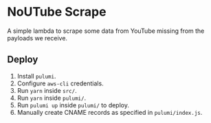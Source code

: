 # NoUTube Scrape

A simple lambda to scrape some data from YouTube missing from the payloads we receive.

## Deploy

1. Install `pulumi`.
2. Configure `aws-cli` credentials.
3. Run `yarn` inside `src/`.
4. Run `yarn` inside `pulumi/`.
4. Run `pulumi up` inside `pulumi/` to deploy.
5. Manually create CNAME records as specified in `pulumi/index.js`.
